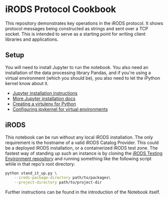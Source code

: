 # iRODS Protocol Cookbook

This repository demonstrates key operations in the iRODS protocol. It shows protocol messages being
constructed as strings and sent over a TCP socket. This is intended to serve as a starting point
for writing client libraries and applications.

## Setup

You will need to install Jupyter to run the notebook. You also need an 
installation of the data processing library Pandas, and if you're 
using a virtual environment (which you should be), you also need to 
let the iPython kernel know about it. 

- [Jupyter installation instructions](https://jupyter.org/install)
- [More Jupyter installation docs](https://jupyter-notebook-beginner-guide.readthedocs.io/en/latest/install.html#)
- [Creating a virtulenv for Python](https://docs.python.org/3/library/venv.html)
- [Configuring ipykernel for virtual environments](https://ipython.readthedocs.io/en/latest/install/kernel_install.html#kernel-install)

## iRODS

This notebook can be run without any local iRODS installation. The only requirement is the hostname of a 
valid iRODS Catalog Provider. This could be a deployed iRODS installation, or a containerized iRODS test zone.
The fastest way of standing up such an instance is by cloning the [iRODS Testing Environment repository](https://github.com/irods/irods_testing_environment)
and running something like the following script while in that repo's root directory:

```bash
python stand_it_up.py \
    --irods-package-directory path/to/packages\
    --project-directory path/to/project-dir
```

Further instructions can be found in the introduction of the Notebook itself.
